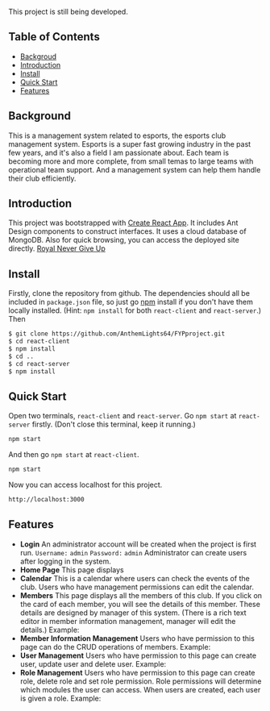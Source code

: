 This project is still being developed.
## Table of Contents
- [Backgroud](#background)
- [Introduction](#introduction)
- [Install](#install)
- [Quick Start](#quick-start)
- [Features](#features)

## Background
This is a management system related to esports, the esports club management system.
Esports is a super fast growing industry in the past few years, and it's also a field I am passionate about. Each team is becoming more and more complete, from small temas to large teams with operational team support. And a management system can help them handle their club efficiently.

## Introduction
This project was bootstrapped with [Create React App](https://github.com/facebook/create-react-app). 
It includes Ant Design components to construct interfaces. 
It uses a cloud database of MongoDB.
Also for quick browsing, you can access the deployed site directly. [Royal Never Give Up](https://)

## Install
Firstly, clone the repository from github.
The dependencies should all be included in `package.json` file, so just go [npm](https://npmjs.com) install if you don't have them locally installed. (Hint: `npm install` for both `react-client` and `react-server`.)
Then 
```sh
$ git clone https://github.com/AnthemLights64/FYPproject.git
$ cd react-client
$ npm install
$ cd ..
$ cd react-server
$ npm install
```
## Quick Start
Open two terminals, `react-client` and `react-server`. 
Go `npm start` at `react-server` firstly. (Don't close this terminal, keep it running.)
``` sh
npm start
```
And then go `npm start` at `react-client`.
``` sh
npm start
```
Now you can access localhost for this project.
``` sh
http://localhost:3000
```


## Features
- **Login**
An administrator account will be created when the project is first run. 
`Username:` `admin`
`Password:` `admin`
Administrator can create users after logging in the system.
- **Home Page**
This page displays 
- **Calendar**
This is a calendar where users can check the events of the club. Users who have management permissions can edit the calendar.
- **Members**
This page displays all the members of this club. If you click on the card of each member, you will see the details of this member. These details are designed by manager of this system. (There is a rich text editor in member information management, manager will edit the details.) Example:
- **Member Information Management**
Users who have permission to this page can do the CRUD operations of members. Example:
- **User Management**
Users who have permission to this page can create user, update user and delete user. Example:
- **Role Management**
Users who have permission to this page can create role, delete role and set role permission. Role permissions will determine which modules the user can access. When users are created, each user is given a role. Example: 

